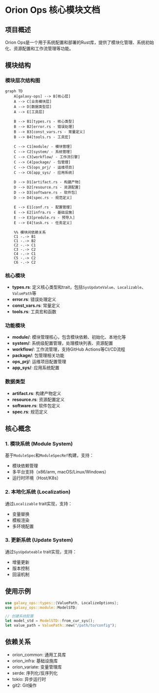 # Orion Ops 核心模块文档

## 项目概述
Orion Ops是一个用于系统配置和部署的Rust库，提供了模块化管理、系统初始化、资源配置和工作流管理等功能。

## 模块结构

### 模块层次结构图

```mermaid
graph TD
    A[galaxy-ops] --> B[核心层]
    A --> C[业务模块层]
    A --> D[数据类型层]
    A --> E[工具层]
    
    B --> B1[types.rs - 核心类型]
    B --> B2[error.rs - 错误处理]
    B --> B3[const_vars.rs - 常量定义]
    B --> B4[tools.rs - 工具宏]
    
    C --> C1[module/ - 模块管理]
    C --> C2[system/ - 系统管理]
    C --> C3[workflow/ - 工作流引擎]
    C --> C4[package/ - 包管理]
    C --> C5[ops_prj/ - 运维项目]
    C --> C6[app_sys/ - 应用系统]
    
    D --> D1[artifact.rs - 构建产物]
    D --> D2[resource.rs - 资源配置]
    D --> D3[software.rs - 软件包]
    D --> D4[spec.rs - 规范定义]
    
    E --> E1[conf.rs - 配置管理]
    E --> E2[infra.rs - 基础设施]
    E --> E3[predule.rs - 预导入]
    E --> E4[task.rs - 任务定义]

    %% 模块间依赖关系
    C1 -.-> B1
    C1 -.-> B2
    C2 -.-> C1
    C3 -.-> C2
    C4 -.-> C1
    C5 -.-> C2
    C6 -.-> C2
```

### 核心模块
- **types.rs**: 定义核心类型和trait，包括`SysUpdateValue`、`Localizable`、`ValuePath`等
- **error.rs**: 错误处理定义
- **const_vars.rs**: 常量定义
- **tools.rs**: 工具宏和函数

### 功能模块
- **module/**: 模块管理核心，包含模块依赖、初始化、本地化等
- **system/**: 系统级配置管理，处理模块列表、资源配置
- **workflow/**: 工作流管理，支持GitHub Actions等CI/CD流程
- **package/**: 包管理相关功能
- **ops_prj/**: 运维项目配置管理
- **app_sys/**: 应用系统配置

### 数据类型
- **artifact.rs**: 构建产物定义
- **resource.rs**: 资源配置定义
- **software.rs**: 软件包定义
- **spec.rs**: 规范定义

## 核心概念

### 1. 模块系统 (Module System)
基于`ModuleSpec`和`ModuleSpecRef`构建，支持：
- 模块依赖管理
- 多平台支持（x86/arm, macOS/Linux/Windows）
- 运行时环境（Host/K8s）

### 2. 本地化系统 (Localization)
通过`Localizable` trait实现，支持：
- 变量替换
- 模板渲染
- 多环境配置

### 3. 更新系统 (Update System)
通过`SysUpdateable` trait实现，支持：
- 增量更新
- 版本控制
- 回滚机制

## 使用示例

```rust
use galaxy_ops::types::{ValuePath, LocalizeOptions};
use galaxy_ops::module::ModelSTD;

// 创建系统配置
let model_std = ModelSTD::from_cur_sys();
let value_path = ValuePath::new("/path/to/config");
```

## 依赖关系
- orion_common: 通用工具库
- orion_infra: 基础设施库
- orion_variate: 变量管理库
- serde: 序列化/反序列化
- tokio: 异步运行时
- git2: Git操作